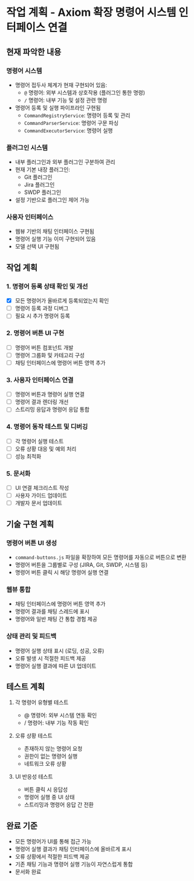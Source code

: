 # 작업 계획 - Axiom 확장 명령어 시스템 인터페이스 연결

## 현재 파악한 내용

### 명령어 시스템
- 명령어 접두사 체계가 현재 구현되어 있음:
  - `@` 명령어: 외부 시스템과 상호작용 (플러그인 통한 명령)
  - `/` 명령어: 내부 기능 및 설정 관련 명령
- 명령어 등록 및 실행 파이프라인 구현됨
  - `CommandRegistryService`: 명령어 등록 및 관리
  - `CommandParserService`: 명령어 구문 파싱
  - `CommandExecutorService`: 명령어 실행

### 플러그인 시스템
- 내부 플러그인과 외부 플러그인 구분하여 관리
- 현재 기본 내장 플러그인:
  - Git 플러그인
  - Jira 플러그인
  - SWDP 플러그인
- 설정 기반으로 플러그인 제어 가능

### 사용자 인터페이스
- 웹뷰 기반의 채팅 인터페이스 구현됨
- 명령어 실행 기능 이미 구현되어 있음
- 모델 선택 UI 구현됨

## 작업 계획

### 1. 명령어 등록 상태 확인 및 개선
- [x] 모든 명령어가 올바르게 등록되었는지 확인
- [ ] 명령어 등록 과정 디버그 
- [ ] 필요 시 추가 명령어 등록

### 2. 명령어 버튼 UI 구현
- [ ] 명령어 버튼 컴포넌트 개발
- [ ] 명령어 그룹화 및 카테고리 구성
- [ ] 채팅 인터페이스에 명령어 버튼 영역 추가

### 3. 사용자 인터페이스 연결
- [ ] 명령어 버튼과 명령어 실행 연결
- [ ] 명령어 결과 렌더링 개선
- [ ] 스트리밍 응답과 명령어 응답 통합

### 4. 명령어 동작 테스트 및 디버깅
- [ ] 각 명령어 실행 테스트
- [ ] 오류 상황 대응 및 예외 처리
- [ ] 성능 최적화

### 5. 문서화
- [ ] UI 연결 체크리스트 작성
- [ ] 사용자 가이드 업데이트
- [ ] 개발자 문서 업데이트

## 기술 구현 계획

### 명령어 버튼 UI 생성
- `command-buttons.js` 파일을 확장하여 모든 명령어를 자동으로 버튼으로 변환
- 명령어 버튼을 그룹별로 구성 (JIRA, Git, SWDP, 시스템 등)
- 명령어 버튼 클릭 시 해당 명령어 실행 연결

### 웹뷰 통합
- 채팅 인터페이스에 명령어 버튼 영역 추가
- 명령어 결과를 채팅 스레드에 표시
- 명령어와 일반 채팅 간 통합 경험 제공

### 상태 관리 및 피드백
- 명령어 실행 상태 표시 (로딩, 성공, 오류)
- 오류 발생 시 적절한 피드백 제공
- 명령어 실행 결과에 따른 UI 업데이트

## 테스트 계획

1. 각 명령어 유형별 테스트
   - @ 명령어: 외부 시스템 연동 확인
   - / 명령어: 내부 기능 작동 확인

2. 오류 상황 테스트
   - 존재하지 않는 명령어 요청
   - 권한이 없는 명령어 실행
   - 네트워크 오류 상황

3. UI 반응성 테스트
   - 버튼 클릭 시 응답성
   - 명령어 실행 중 UI 상태
   - 스트리밍과 명령어 응답 간 전환

## 완료 기준

- 모든 명령어가 UI를 통해 접근 가능
- 명령어 실행 결과가 채팅 인터페이스에 올바르게 표시
- 오류 상황에서 적절한 피드백 제공
- 기존 채팅 기능과 명령어 실행 기능이 자연스럽게 통합
- 문서화 완료
